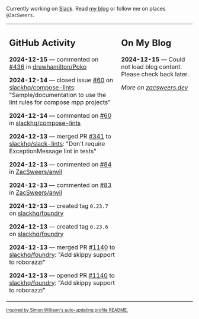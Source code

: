 Currently working on [Slack](https://slack.com/). Read [my blog](https://zacsweers.dev/) or follow me on places `@ZacSweers`.

<table><tr><td valign="top" width="60%">

## GitHub Activity
<!-- githubActivity starts -->
**2024-12-15** — commented on [#436](https://github.com/drewhamilton/Poko/issues/436#issuecomment-2544189088) in [drewhamilton/Poko](https://github.com/drewhamilton/Poko)

**2024-12-14** — closed issue [#60](https://github.com/slackhq/compose-lints/issues/60) on [slackhq/compose-lints](https://github.com/slackhq/compose-lints): "Sample/documentation to use the lint rules for compose mpp projects"

**2024-12-14** — commented on [#60](https://github.com/slackhq/compose-lints/issues/60#issuecomment-2543080110) in [slackhq/compose-lints](https://github.com/slackhq/compose-lints)

**2024-12-13** — merged PR [#341](https://github.com/slackhq/slack-lints/pull/341) to [slackhq/slack-lints](https://github.com/slackhq/slack-lints): "Don't require ExceptionMessage lint in tests"

**2024-12-13** — commented on [#84](https://github.com/ZacSweers/anvil/issues/84#issuecomment-2542184564) in [ZacSweers/anvil](https://github.com/ZacSweers/anvil)

**2024-12-13** — commented on [#83](https://github.com/ZacSweers/anvil/pull/83#issuecomment-2542178118) in [ZacSweers/anvil](https://github.com/ZacSweers/anvil)

**2024-12-13** — created tag `0.23.7` on [slackhq/foundry](https://github.com/slackhq/foundry)

**2024-12-13** — created tag `0.23.6` on [slackhq/foundry](https://github.com/slackhq/foundry)

**2024-12-13** — merged PR [#1140](https://github.com/slackhq/foundry/pull/1140) to [slackhq/foundry](https://github.com/slackhq/foundry): "Add skippy support to roborazzi"

**2024-12-13** — opened PR [#1140](https://github.com/slackhq/foundry/pull/1140) to [slackhq/foundry](https://github.com/slackhq/foundry): "Add skippy support to roborazzi"
<!-- githubActivity ends -->
</td><td valign="top" width="40%">

## On My Blog
<!-- blog starts -->
**2024-12-15** — Could not load blog content. Please check back later.
<!-- blog ends -->
_More on [zacsweers.dev](https://zacsweers.dev/)_
</td></tr></table>

<sub><a href="https://simonwillison.net/2020/Jul/10/self-updating-profile-readme/">Inspired by Simon Willison's auto-updating profile README.</a></sub>